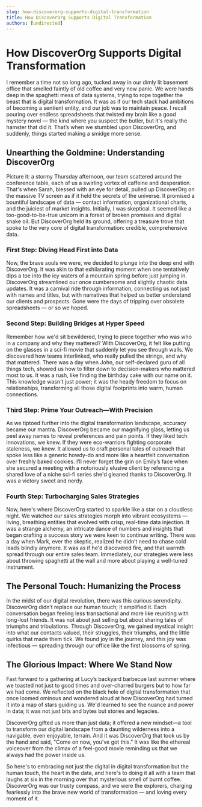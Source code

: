 ```yaml
---
slug: how-discoverorg-supports-digital-transformation
title: How DiscoverOrg Supports Digital Transformation
authors: [undirected]
---
```



# How DiscoverOrg Supports Digital Transformation

I remember a time not so long ago, tucked away in our dimly lit basement office that smelled faintly of old coffee and very new panic. We were hands deep in the spaghetti mess of data systems, trying to rope together the beast that is digital transformation. It was as if our tech stack had ambitions of becoming a sentient entity, and our job was to maintain peace. I recall pouring over endless spreadsheets that twisted my brain like a good mystery novel — the kind where you suspect the butler, but it's really the hamster that did it. That’s when we stumbled upon DiscoverOrg, and suddenly, things started making a smidge more sense. 

## Unearthing the Goldmine: Understanding DiscoverOrg

Picture it: a stormy Thursday afternoon, our team scattered around the conference table, each of us a swirling vortex of caffeine and desperation. That's when Sarah, blessed with an eye for detail, pulled up DiscoverOrg on the massive TV screen as if it held the secrets of the universe. It promised a bountiful landscape of data — contact information, organizational charts, and the juiciest of market insights. Initially, I was skeptical. It seemed like a too-good-to-be-true unicorn in a forest of broken promises and digital snake oil. But DiscoverOrg held its ground, offering a treasure trove that spoke to the very core of digital transformation: credible, comprehensive data.

### First Step: Diving Head First into Data

Now, the brave souls we were, we decided to plunge into the deep end with DiscoverOrg. It was akin to that exhilarating moment when one tentatively dips a toe into the icy waters of a mountain spring before just jumping in. DiscoverOrg streamlined our once cumbersome and slightly chaotic data updates. It was a carnival ride through information, connecting us not just with names and titles, but with narratives that helped us better understand our clients and prospects. Gone were the days of tripping over obsolete spreadsheets — or so we hoped.

### Second Step: Building Bridges at Hyper Speed

Remember how we'd sit bewildered, trying to piece together who was who in a company and why they mattered? With DiscoverOrg, it felt like putting on the glasses in a sci-fi movie that suddenly let you see through walls. We discovered how teams interlinked, who really pulled the strings, and why that mattered. There was a day when John, our self-declared guru of all things tech, showed us how to filter down to decision-makers who mattered most to us. It was a rush, like finding the birthday cake with our name on it. This knowledge wasn't just power; it was the heady freedom to focus on relationships, transforming all those digital footprints into warm, human connections.

### Third Step: Prime Your Outreach—With Precision

As we tiptoed further into the digital transformation landscape, accuracy became our mantra. DiscoverOrg became our magnifying glass, letting us peel away names to reveal preferences and pain points. If they liked tech innovations, we knew. If they were eco-warriors fighting corporate staleness, we knew. It allowed us to craft personal tales of outreach that spoke less like a generic howdy-do and more like a heartfelt conversation over freshly baked cookies. I’ll never forget the grin on Emily’s face when she secured a meeting with a notoriously elusive client by referencing a shared love of a niche sci-fi series she'd gleaned thanks to DiscoverOrg. It was a victory sweet and nerdy.

### Fourth Step: Turbocharging Sales Strategies

Now, here's where DiscoverOrg started to sparkle like a star on a cloudless night. We watched our sales strategies morph into vibrant ecosystems — living, breathing entities that evolved with crisp, real-time data injection. It was a strange alchemy, an intricate dance of numbers and insights that began crafting a success story we were keen to continue writing. There was a day when Mark, ever the skeptic, realized he didn’t need to chase cold leads blindly anymore. It was as if he'd discovered fire, and that warmth spread through our entire sales team. Immediately, our strategies were less about throwing spaghetti at the wall and more about playing a well-tuned instrument.

## The Personal Touch: Humanizing the Process

In the midst of our digital revolution, there was this curious serendipity. DiscoverOrg didn’t replace our human touch; it amplified it. Each conversation began feeling less transactional and more like reuniting with long-lost friends. It was not about just selling but about sharing tales of triumphs and tribulations. Through DiscoverOrg, we gained mystical insight into what our contacts valued, their struggles, their triumphs, and the little quirks that made them tick. We found joy in the journey, and this joy was infectious — spreading through our office like the first blossoms of spring. 

## The Glorious Impact: Where We Stand Now

Fast forward to a gathering at Lucy’s backyard barbecue last summer where we toasted not just to good times and over-charred burgers but to how far we had come. We reflected on the black hole of digital transformation that once loomed ominous and wondered aloud at how DiscoverOrg had turned it into a map of stars guiding us. We'd learned to see the nuance and power in data; it was not just bits and bytes but stories and legacies. 

DiscoverOrg gifted us more than just data; it offered a new mindset—a tool to transform our digital landscape from a daunting wilderness into a navigable, even enjoyable, terrain. And it was DiscoverOrg that took us by the hand and said, "Come on now, you’ve got this." It was like the ethereal voiceover from the climax of a feel-good movie reminding us that we always had the power inside us.

So here's to embracing not just the digital in digital transformation but the human touch, the heart in the data, and here's to doing it all with a team that laughs at six in the morning over that mysterious smell of burnt coffee. DiscoverOrg was our trusty compass, and we were the explorers, charging fearlessly into the brave new world of transformation — and loving every moment of it.
